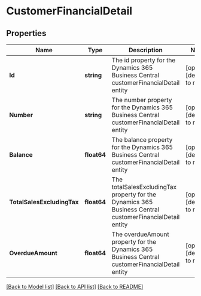 # CustomerFinancialDetail

## Properties
Name | Type | Description | Notes
------------ | ------------- | ------------- | -------------
**Id** | **string** | The id property for the Dynamics 365 Business Central customerFinancialDetail entity | [optional] [default to null]
**Number** | **string** | The number property for the Dynamics 365 Business Central customerFinancialDetail entity | [optional] [default to null]
**Balance** | **float64** | The balance property for the Dynamics 365 Business Central customerFinancialDetail entity | [optional] [default to null]
**TotalSalesExcludingTax** | **float64** | The totalSalesExcludingTax property for the Dynamics 365 Business Central customerFinancialDetail entity | [optional] [default to null]
**OverdueAmount** | **float64** | The overdueAmount property for the Dynamics 365 Business Central customerFinancialDetail entity | [optional] [default to null]

[[Back to Model list]](../README.md#documentation-for-models) [[Back to API list]](../README.md#documentation-for-api-endpoints) [[Back to README]](../README.md)


